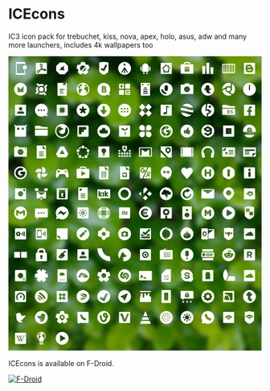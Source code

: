 # ICEcons
IC3 icon pack for trebuchet, kiss, nova, apex, holo, asus, adw and many more launchers, includes 4k wallpapers too


![Alt text](/screenshots/iconpack.jpg?raw=true "Optional Title")


ICEcons is available on F-Droid.

[![F-Droid](https://f-droid.org/wiki/images/0/06/F-Droid-button_get-it-on.png)](https://f-droid.org/repository/browse/?fdid=ovh.ice.icecons)
